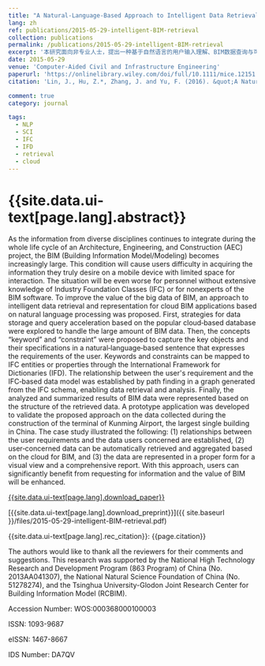 ```yaml
---
title: "A Natural‐Language‐Based Approach to Intelligent Data Retrieval and Representation for Cloud BIM"
lang: zh
ref: publications/2015-05-29-intelligent-BIM-retrieval
collection: publications
permalink: /publications/2015-05-29-intelligent-BIM-retrieval
excerpt: '本研究面向非专业人士，提出一种基于自然语言的用户输入理解、BIM数据查询与可视化方法。'
date: 2015-05-29
venue: 'Computer‐Aided Civil and Infrastructure Engineering'
paperurl: 'https://onlinelibrary.wiley.com/doi/full/10.1111/mice.12151'
citation: 'Lin, J., Hu, Z.*, Zhang, J. and Yu, F. (2016). &quot;A Natural‐Language‐Based Approach to Intelligent Data Retrieval and Representation for Cloud BIM&quot; <i>Computer‐Aided Civil and Infrastructure Engineering</i>. 31: 18-33. doi: 10.1111/mice.12151'

comment: true
category: journal

tags: 
  - NLP
  - SCI
  - IFC
  - IFD
  - retrieval
  - cloud
---
```



{{site.data.ui-text[page.lang].abstract}}
====

As the information from diverse disciplines continues to integrate during the whole life cycle of an Architecture, Engineering, and Construction (AEC) project, the BIM (Building Information Model/Modeling) becomes increasingly large. This condition will cause users difficulty in acquiring the information they truly desire on a mobile device with limited space for interaction. The situation will be even worse for personnel without extensive knowledge of Industry Foundation Classes (IFC) or for nonexperts of the BIM software. To improve the value of the big data of BIM, an approach to intelligent data retrieval and representation for cloud BIM applications based on natural language processing was proposed. First, strategies for data storage and query acceleration based on the popular cloud‐based database were explored to handle the large amount of BIM data. Then, the concepts “keyword” and “constraint” were proposed to capture the key objects and their specifications in a natural‐language‐based sentence that expresses the requirements of the user. Keywords and constraints can be mapped to IFC entities or properties through the International Framework for Dictionaries (IFD). The relationship between the user's requirement and the IFC‐based data model was established by path finding in a graph generated from the IFC schema, enabling data retrieval and analysis. Finally, the analyzed and summarized results of BIM data were represented based on the structure of the retrieved data. A prototype application was developed to validate the proposed approach on the data collected during the construction of the terminal of Kunming Airport, the largest single building in China. The case study illustrated the following: (1) relationships between the user requirements and the data users concerned are established, (2) user‐concerned data can be automatically retrieved and aggregated based on the cloud for BIM, and (3) the data are represented in a proper form for a visual view and a comprehensive report. With this approach, users can significantly benefit from requesting for information and the value of BIM will be enhanced.

[{{site.data.ui-text[page.lang].download_paper}}](https://onlinelibrary.wiley.com/doi/full/10.1111/mice.12151)

[{{site.data.ui-text[page.lang].download_preprint}}]({{ site.baseurl }}/files/2015-05-29-intelligent-BIM-retrieval.pdf)

{{site.data.ui-text[page.lang].rec_citation}}: {{page.citation}}

The authors would like to thank all the reviewers for their comments and suggestions. This research was supported by the National High Technology Research and Development Program (863 Program) of China (No. 2013AA041307), the National Natural Science Foundation of China (No. 51278274), and the Tsinghua University-Glodon Joint Research Center for Building Information Model (RCBIM).

Accession Number: WOS:000368000100003

ISSN: 1093-9687

eISSN: 1467-8667

IDS Number: DA7QV